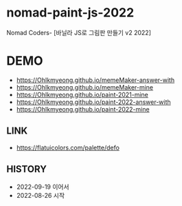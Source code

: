 # nomad-paint-js-2022
Nomad Coders- [바닐라 JS로 그림판 만들기 v2 2022]

# DEMO
* https://OhIkmyeong.github.io/memeMaker-answer-with
* https://OhIkmyeong.github.io/memeMaker-mine
* https://OhIkmyeong.github.io/paint-2021-mine
* https://OhIkmyeong.github.io/paint-2022-answer-with
* https://OhIkmyeong.github.io/paint-2022-mine

## LINK
* https://flatuicolors.com/palette/defo

## HISTORY
* 2022-09-19 이어서
* 2022-08-26 시작